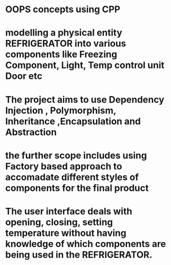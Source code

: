 # OOPS concepts using CPP
# modelling a physical entity REFRIGERATOR into various components like Freezing Component, Light, Temp control unit Door etc
# The project aims to use Dependency Injection , Polymorphism, Inheritance ,Encapsulation and Abstraction
# the further scope includes using Factory based approach to accomadate different styles of components for the final product
# The user interface deals with opening, closing, setting temperature without having knowledge of which components are being used in the REFRIGERATOR.

